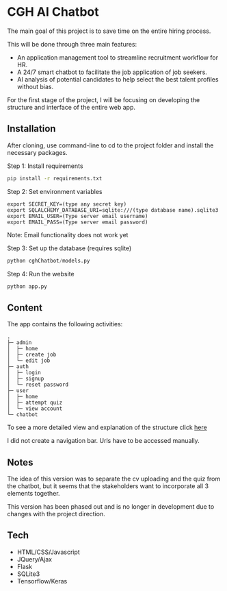 # CGH AI Chatbot
The main goal of this project is to save time on the entire hiring process.

This will be done through three main features:
- An application management tool to streamline recruitment workflow for HR.
- A 24/7 smart chatbot to facilitate the job application of job seekers.
- AI analysis of potential candidates to help select the best talent profiles without bias.

For the first stage of the project, I will be focusing on developing the structure and interface of the entire web app.


## Installation
After cloning, use command-line to cd to the project folder and install the necessary packages.

Step 1: Install requirements
```bash
pip install -r requirements.txt
```
Step 2: Set environment variables
```
export SECRET_KEY=(type any secret key)
export SQLALCHEMY_DATABASE_URI=sqlite:///(type database name).sqlite3
export EMAIL_USER=(Type server email username)
export EMAIL_PASS=(Type server email password)
```
Note: Email functionality does not work yet

Step 3: Set up the database (requires sqlite)
```python
python cghChatbot/models.py
```
Step 4: Run the website
```python
python app.py
```

## Content
The app contains the following activities:
```
.
├─ admin
│  ├─ home
│  ├─ create job
│  └─ edit job
├─ auth
│  ├─ login
│  ├─ signup
│  └─ reset password
├─ user
│  ├─ home
│  ├─ attempt quiz
│  └─ view account
└─ chatbot
```
To see a more detailed view and explanation of the structure click [here](https://pastebin.com/r2yph7i7)

I did not create a navigation bar. Urls have to be accessed manually.

## Notes
The idea of this version was to separate the cv uploading and the quiz from the chatbot, but it seems that the stakeholders want to incorporate all 3 elements together.

This version has been phased out and is no longer in development due to changes with the project direction.

## Tech
- HTML/CSS/Javascript
- JQuery/Ajax
- Flask
- SQLite3
- Tensorflow/Keras